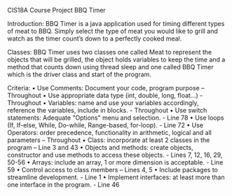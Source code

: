 CIS18A Course Project
BBQ Timer

Introduction:
	BBQ Timer is a java application used for timing different types of meat to BBQ. Simply select the type of meat you would like to grill and watch as the timer count’s down to a perfectly cooked meal. 

Classes:
	BBQ Timer uses two classes one called Meat to represent the objects that will be grilled, the object holds variables to keep the time and a method that counts down using thread sleep and one called BBQ Timer which is the driver class and start of the program.

Criteria:
    • Use Comments: Document your code, program purpose – Throughout
    • Use appropriate data type (int, double, long, float…) - Throughout
    • Variables: name and use your variables accordingly, reference the variables, include in blocks. - Throughout
    • Use switch statements: Adequate "Options" menu and selection.  - Line 78
    • Use loops (If, If-else, While, Do-while, Range-based, for-loop). - Line 72
    • Use Operators: order precedence, functionality in arithmetic, logical and all parameters – Throughout
    • Class: incorporate at least 2 classes in the program – Line 3 and 43
    • Objects and methods: create objects, constructor and use methods to access these objects. - Lines  7, 12, 16, 29, 50-56
    • Arrays: include an array, 1 or more dimension is acceptable. - Line 59
    • Control access to class members – Lines 4, 5
    • Include packages to streamline development. - Line 1
    • Implement interfaces: at least more than one interface in the program. - Line 46
      